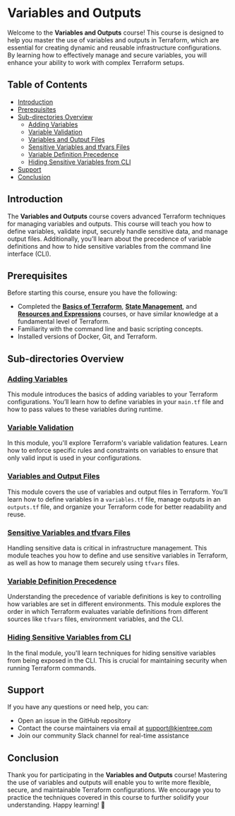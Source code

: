 # Variables and Outputs

Welcome to the **Variables and Outputs** course! This course is designed to help you master the use of variables and outputs in Terraform, which are essential for creating dynamic and reusable infrastructure configurations. By learning how to effectively manage and secure variables, you will enhance your ability to work with complex Terraform setups.

## Table of Contents

- [Introduction](#introduction)
- [Prerequisites](#prerequisites)
- [Sub-directories Overview](#sub-directories-overview)
    - [Adding Variables](#adding-variables)
    - [Variable Validation](#variable-validation)
    - [Variables and Output Files](#variables-and-output-files)
    - [Sensitive Variables and tfvars Files](#sensitive-variables-and-tfvars-files)
    - [Variable Definition Precedence](#variable-definition-precedence)
    - [Hiding Sensitive Variables from CLI](#hiding-sensitive-variables-from-cli)
- [Support](#support)
- [Conclusion](#conclusion)

## Introduction

The **Variables and Outputs** course covers advanced Terraform techniques for managing variables and outputs. This course will teach you how to define variables, validate input, securely handle sensitive data, and manage output files. Additionally, you’ll learn about the precedence of variable definitions and how to hide sensitive variables from the command line interface (CLI).

## Prerequisites

Before starting this course, ensure you have the following:
- Completed the [**Basics of Terraform**](../02-basics-of-terraform/README.md), [**State Management**](../03-state-management/README.md), and [**Resources and Expressions**](../04-resources-and-expressions/README.md) courses, or have similar knowledge at a fundamental level of Terraform.
- Familiarity with the command line and basic scripting concepts.
- Installed versions of Docker, Git, and Terraform.

## Sub-directories Overview

### [Adding Variables](01-adding-variables/README.md)

This module introduces the basics of adding variables to your Terraform configurations. You’ll learn how to define variables in your `main.tf` file and how to pass values to these variables during runtime.

### [Variable Validation](02-variable-validation/README.md)

In this module, you'll explore Terraform's variable validation features. Learn how to enforce specific rules and constraints on variables to ensure that only valid input is used in your configurations.

### [Variables and Output Files](03-variables-and-output-files/README.md)

This module covers the use of variables and output files in Terraform. You’ll learn how to define variables in a `variables.tf` file, manage outputs in an `outputs.tf` file, and organize your Terraform code for better readability and reuse.

### [Sensitive Variables and tfvars Files](04-sensitive-variables-and-tfvars-files/README.md)

Handling sensitive data is critical in infrastructure management. This module teaches you how to define and use sensitive variables in Terraform, as well as how to manage them securely using `tfvars` files.

### [Variable Definition Precedence](05-variable-definition-precedence/README.md)

Understanding the precedence of variable definitions is key to controlling how variables are set in different environments. This module explores the order in which Terraform evaluates variable definitions from different sources like `tfvars` files, environment variables, and the CLI.

### [Hiding Sensitive Variables from CLI](06-hiding-sensitive-variables-from-cli/README.md)

In the final module, you'll learn techniques for hiding sensitive variables from being exposed in the CLI. This is crucial for maintaining security when running Terraform commands.

## Support

If you have any questions or need help, you can:
- Open an issue in the GitHub repository
- Contact the course maintainers via email at support@kientree.com
- Join our community Slack channel for real-time assistance

## Conclusion

Thank you for participating in the **Variables and Outputs** course! Mastering the use of variables and outputs will enable you to write more flexible, secure, and maintainable Terraform configurations. We encourage you to practice the techniques covered in this course to further solidify your understanding. Happy learning! 🌱